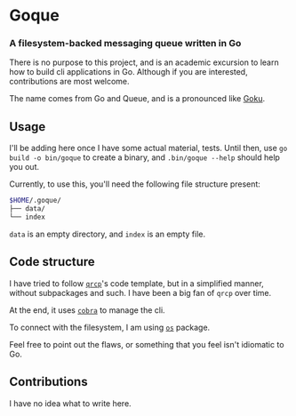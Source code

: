 # Goque

### A filesystem-backed messaging queue written in Go

There is no purpose to this project, and is an academic excursion to learn how to build cli applications in Go. Although if you are interested, contributions are most welcome.

The name comes from Go and Queue, and is a pronounced like [Goku](https://en.wikipedia.org/wiki/Goku). 
<!-- I am not a weeb though, and this is a poor pun at best. -->

## Usage

I'll be adding here once I have some actual material, tests. Until then, use `go build -o bin/goque` to create a binary, and `.bin/goque --help` should help you out.

Currently, to use this, you'll need the following file structure present:

```bash
$HOME/.goque/
├── data/
└── index
```

`data` is an empty directory, and `index` is an empty file.

## Code structure

I have tried to follow [`qrcp`](https://github.com/claudiodangelis/qrcp)'s code template, but in a simplified manner, without subpackages and such. I have been a big fan of `qrcp` over time.

At the end, it uses [`cobra`](https://cobra.dev/) to manage the cli.

To connect with the filesystem, I am using [`os`](https://pkg.go.dev/os) package.

Feel free to point out the flaws, or something that you feel isn't idiomatic to Go.

## Contributions

I have no idea what to write here.